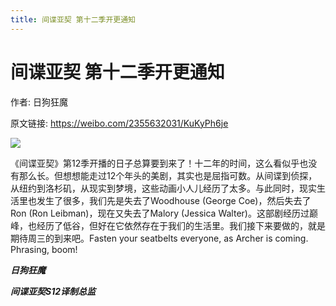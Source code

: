 ```yaml
---
title: 间谍亚契 第十二季开更通知
---
```


# 间谍亚契 第十二季开更通知

作者: 日狗狂魔

原文链接: https://weibo.com/2355632031/KuKyPh6je

![](/image/间谍亚契%20第十二季开更通知.webp)

《间谍亚契》第12季开播的日子总算要到来了！十二年的时间，这么看似乎也没有那么长。但想想能走过12个年头的美剧，其实也是屈指可数。从间谍到侦探，从纽约到洛杉矶，从现实到梦境，这些动画小人儿经历了太多。与此同时，现实生活里也发生了很多，我们先是失去了Woodhouse (George Coe)，然后失去了Ron (Ron Leibman)，现在又失去了Malory (Jessica Walter)。这部剧经历过巅峰，也经历了低谷，但好在它依然存在于我们的生活里。我们接下来要做的，就是期待周三的到来吧。Fasten your seatbelts everyone, as Archer is coming. Phrasing, boom!

***日狗狂魔***

***间谍亚契S12译制总监***